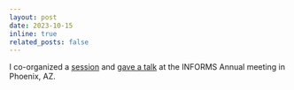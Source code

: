 ```yaml
---
layout: post
date: 2023-10-15 
inline: true
related_posts: false
---
```


I co-organized a [session](https://www.abstractsonline.com/pp8/#!/10856/session/1249) 
and [gave a talk](https://www.abstractsonline.com/pp8/#!/10856/session/93) at the INFORMS Annual meeting in Phoenix, AZ.
